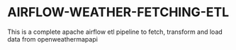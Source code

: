 # AIRFLOW-WEATHER-FETCHING-ETL
This is a complete apache airflow etl pipeline to fetch, transform and load data from openweathermapapi

